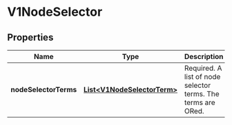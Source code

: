 

# V1NodeSelector

## Properties

Name | Type | Description | Notes
------------ | ------------- | ------------- | -------------
**nodeSelectorTerms** | [**List&lt;V1NodeSelectorTerm&gt;**](V1NodeSelectorTerm.md) | Required. A list of node selector terms. The terms are ORed. | 



